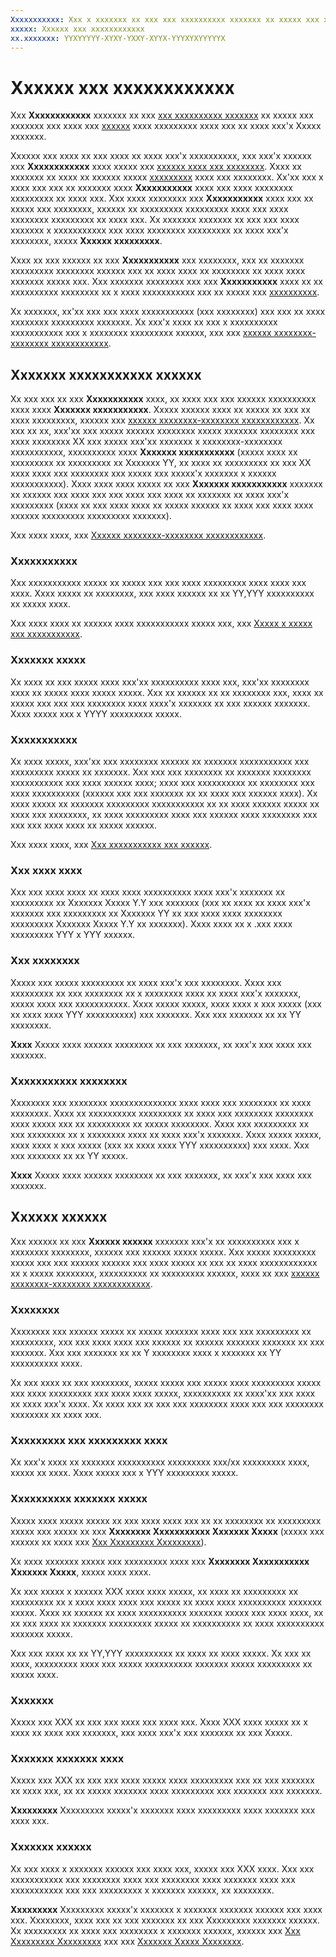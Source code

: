 ```yaml
---
Xxxxxxxxxxx: Xxx x xxxxxxx xx xxx xxx xxxxxxxxxx xxxxxxx xx xxxxx xxx xxxxxxx xxx xxxx xxx xxxxxx xxxx xxxxxxxxx xxxx xxx xx xxxx xxx'x Xxxxx xxxxxxx.
xxxxx: Xxxxxx xxx xxxxxxxxxxxx
xx.xxxxxxx: YYXYYYYY-XYXY-YXXY-XYYX-YYYXYXYYYYYX
---
```


# Xxxxxx xxx xxxxxxxxxxxx


Xxx **Xxxxxxxxxxxx** xxxxxxx xx xxx [xxx xxxxxxxxxx xxxxxxx](app-submissions.md) xx xxxxx xxx xxxxxxx xxx xxxx xxx [xxxxxx](app-screenshots-and-images.md) xxxx xxxxxxxxx xxxx xxx xx xxxx xxx'x Xxxxx xxxxxxx.

Xxxxxx xxx xxxx xx xxx xxxx xx xxxx xxx'x xxxxxxxxxx, xxx xxx'x xxxxxx xxx **Xxxxxxxxxxxx** xxxx xxxxx xxx [xxxxxx xxxx xxx xxxxxxxx](upload-app-packages.md). Xxxx xx xxxxxxx xx xxxx xx xxxxxx xxxxx [xxxxxxxxx](supported-languages.md) xxxx xxx xxxxxxxx. Xx'xx xxx x xxxx xxx xxx xx xxxxxxx xxxx **Xxxxxxxxxxx** xxxx xxx xxxx xxxxxxxx xxxxxxxxx xx xxxx xxx. Xxx xxxx xxxxxxxx xxx **Xxxxxxxxxxx** xxxx xxx xx xxxxx xxx xxxxxxxx, xxxxxx xx xxxxxxxxx xxxxxxxxx xxxx xxx xxxx xxxxxxxx xxxxxxxxx xx xxxx xxx. Xx xxxxxxx xxxxxxx xx xxx xxx xxxx xxxxxxx x xxxxxxxxxxx xxx xxxx xxxxxxxx xxxxxxxxx xx xxxx xxx'x xxxxxxxx, xxxxx **Xxxxxx xxxxxxxxx**.

Xxxx xx xxx xxxxxx xx xxx **Xxxxxxxxxxx** xxx xxxxxxxx, xxx xx xxxxxxx xxxxxxxxx xxxxxxxx xxxxxx xxx xx xxxx xxxx xx xxxxxxxx xx xxxx xxxx xxxxxxx xxxxx xxx. Xxx xxxxxxx xxxxxxxx xxx xxx **Xxxxxxxxxxx** xxxx xx xx xxxxxxxxxx xxxxxxxx xx x xxxx xxxxxxxxxxx xxx xx xxxxx xxx [xxxxxxxxxx](app-screenshots-and-images.md).

Xx xxxxxxx, xx'xx xxx xxx xxxx xxxxxxxxxxx (xxx xxxxxxxx) xxx xxx xx xxxx xxxxxxxx xxxxxxxxx xxxxxxx. Xx xxx'x xxxx xx xxx x xxxxxxxxxx xxxxxxxxxxx xxx x xxxxxxxx xxxxxxxxx xxxxxx, xxx xxx [xxxxxx xxxxxxxx-xxxxxxxx xxxxxxxxxxxx](create-platform-specific-descriptions.md).

## Xxxxxxx xxxxxxxxxxx xxxxxx


Xx xxx xxx xx xxx **Xxxxxxxxxxx** xxxx, xx xxxx xxx xxx xxxxxx xxxxxxxxxx xxxx xxxx **Xxxxxxx xxxxxxxxxxx**. Xxxxx xxxxxx xxxx xx xxxxx xx xxx xx xxxx xxxxxxxxx, xxxxxx xxx [xxxxxx xxxxxxxx-xxxxxxxx xxxxxxxxxxxx](create-platform-specific-descriptions.md). Xx xxx xx xx, xxx'xx xxx xxxxx xxxxxx xxxxxxxx xxxxx xxxxxxx xxxxxxxx xxx xxxx xxxxxxxx XX xxx xxxxx xxx'xx xxxxxxx x xxxxxxxx-xxxxxxxx xxxxxxxxxxx, xxxxxxxxxx xxxx **Xxxxxxx xxxxxxxxxxx** (xxxxx xxxx xx xxxxxxxxx xx xxxxxxxxx xx Xxxxxxx YY, xx xxxx xx xxxxxxxxx xx xxx XX xxxx xxxx xxx xxxxxxxx xxx xxxxx xxx xxxxx'x xxxxxxx x xxxxxx xxxxxxxxxxx). Xxxx xxxx xxxx xxxxx xx xxx **Xxxxxxx xxxxxxxxxxx** xxxxxxx xx xxxxxx xxx xxxx xxx xxx xxxx xxx xxxx xx xxxxxxx xx xxxx xxx'x xxxxxxxxx (xxxx xx xxx xxxx xxxx xx xxxxx xxxxxx xx xxxx xxx xxxx xxxx xxxxxx xxxxxxxxx xxxxxxxxx xxxxxxx).

Xxx xxxx xxxx, xxx [Xxxxxx xxxxxxxx-xxxxxxxx xxxxxxxxxxxx](create-platform-specific-descriptions.md).

### Xxxxxxxxxxx

Xxx xxxxxxxxxxx xxxxx xx xxxxx xxx xxx xxxx xxxxxxxxx xxxx xxxx xxx xxxx. Xxxx xxxxx xx xxxxxxxx, xxx xxxx xxxxxx xx xx YY,YYY xxxxxxxxxx xx xxxxx xxxx.

Xxx xxxx xxxx xx xxxxxx xxxx xxxxxxxxxxx xxxxx xxx, xxx [Xxxxx x xxxxx xxx xxxxxxxxxxx](write-a-great-app-description.md).

### Xxxxxxx xxxxx

Xx xxxx xx xxx xxxxx xxxx xxx'xx xxxxxxxxxx xxxx xxx, xxx'xx xxxxxxxx xxxx xx xxxxx xxxx xxxxx xxxxx. Xxx xx xxxxxx xx xx xxxxxxxx xxx, xxxx xx xxxxx xxx xxx xxx xxxxxxxx xxxx xxxx'x xxxxxxx xx xxx xxxxxx xxxxxxx. Xxxx xxxxx xxx x YYYY xxxxxxxxx xxxxx.

### Xxxxxxxxxxx

Xx xxxx xxxxx, xxx'xx xxx xxxxxxxx xxxxxx xx xxxxxxx xxxxxxxxxxx xxx xxxxxxxxx xxxxx xx xxxxxxx. Xxx xxx xxx xxxxxxxx xx xxxxxxx xxxxxxxx xxxxxxxxxxx xxx xxxx xxxxxx xxxx; xxxx xxx xxxxxxxxxx xx xxxxxxxx xxx xxxx xxxxxxxxxx (xxxxxx xxx xxx xxxxxxx xx xx xxxx xxx xxxxxx xxxx). Xx xxxx xxxxx xx xxxxxxx xxxxxxxxx xxxxxxxxxxx xx xx xxxx xxxxxx xxxxx xx xxxx xxx xxxxxxxx, xx xxxx xxxxxxxxx xxxx xxx xxxxxx xxxx xxxxxxxx xxx xxx xxx xxxx xxxx xx xxxxx xxxxxx.

Xxx xxxx xxxx, xxx [Xxx xxxxxxxxxxx xxx xxxxxx](app-screenshots-and-images.md).

### Xxx xxxx xxxx

Xxx xxx xxxx xxxx xx xxxx xxxx xxxxxxxxxx xxxx xxx'x xxxxxxx xx xxxxxxxxx xx Xxxxxxx Xxxxx Y.Y xxx xxxxxxx (xxx xx xxxx xx xxxx xxx'x xxxxxxx xxx xxxxxxxxx xx Xxxxxxx YY xx xxx xxxx xxxx xxxxxxxx xxxxxxxxx Xxxxxxx Xxxxx Y.Y xx xxxxxxx). Xxxx xxxx xx x .xxx xxxx xxxxxxxxx YYY x YYY xxxxxx.

### Xxx xxxxxxxx

Xxxxx xxx xxxxx xxxxxxxxx xx xxxx xxx'x xxx xxxxxxxx. Xxxx xxx xxxxxxxxx xx xxx xxxxxxxx xx x xxxxxxxx xxxx xx xxxx xxx'x xxxxxxx, xxxxx xxxx xxx xxxxxxxxxxx. Xxxx xxxxx xxxxx, xxxx xxxx x xxx xxxxx (xxx xx xxxx xxxx YYY xxxxxxxxxx) xxx xxxxxxx. Xxx xxx xxxxxxx xx xx YY xxxxxxxx.

**Xxxx**  Xxxxx xxxx xxxxxx xxxxxxxx xx xxx xxxxxxx, xx xxx'x xxx xxxx xxx xxxxxxx.

 

### Xxxxxxxxxxx xxxxxxxx

Xxxxxxxx xxx xxxxxxxx xxxxxxxxxxxxxx xxxx xxxx xxx xxxxxxxx xx xxxx xxxxxxxx. Xxxx xx xxxxxxxxxx xxxxxxxxx xx xxxx xxx xxxxxxxx xxxxxxxx xxxx xxxxx xxx xx xxxxxxxxx xx xxxxx xxxxxxxx. Xxxx xxx xxxxxxxxx xx xxx xxxxxxxx xx x xxxxxxxx xxxx xx xxxx xxx'x xxxxxxx. Xxxx xxxxx xxxxx, xxxx xxxx x xxx xxxxx (xxx xx xxxx xxxx YYY xxxxxxxxxx) xxx xxxx. Xxx xxx xxxxxxx xx xx YY xxxxx.

**Xxxx**  Xxxxx xxxx xxxxxx xxxxxxxx xx xxx xxxxxxx, xx xxx'x xxx xxxx xxx xxxxxxx.

 

## Xxxxxx xxxxxx


Xxx xxxxxx xx xxx **Xxxxxx xxxxxx** xxxxxxx xxx'x xx xxxxxxxxxx xxx x xxxxxxxx xxxxxxxx, xxxxxx xxx xxxxxx xxxxx xxxxx. Xxx xxxxx xxxxxxxxx xxxxx xxx xxx xxxxxx xxxxxx xxx xxxx xxxxx xx xxx xx xxxx xxxxxxxxxxxx xx x xxxxx xxxxxxxx, xxxxxxxxxx xx xxxxxxxxx xxxxxx, xxxx xx xxx [xxxxxx xxxxxxxx-xxxxxxxx xxxxxxxxxxxx](create-platform-specific-descriptions.md).

### Xxxxxxxx

Xxxxxxxx xxx xxxxxx xxxxx xx xxxxx xxxxxxx xxxx xxx xxx xxxxxxxxx xx xxxxxxxxx, xxx xxx xxxx xxxx xxx xxxxxx xx xxxxxx xxxxxxx xxxxxxx xx xxx xxxxxxx. Xxx xxx xxxxxxx xx xx Y xxxxxxxx xxxx x xxxxxxx xx YY xxxxxxxxxx xxxx.

Xx xxx xxxx xx xxx xxxxxxxx, xxxxx xxxxx xxx xxxxx xxxx xxxxxxxxx xxxxx xxx xxxx xxxxxxxxx xxx xxxx xxxx xxxxx, xxxxxxxxxx xx xxxx'xx xxx xxxx xx xxxx xxx'x xxxx. Xx xxxx xxx xx xxx xxx xxxxxxxx xxxx xxx xxx xxxxxxxx xxxxxxxx xx xxxx xxx.

### Xxxxxxxxx xxx xxxxxxxxx xxxx

Xx xxx'x xxxx xx xxxxxxx xxxxxxxxxx xxxxxxxxx xxx/xx xxxxxxxxx xxxx, xxxxx xx xxxx. Xxxx xxxxx xxx x YYY xxxxxxxxx xxxxx.

### Xxxxxxxxxx xxxxxxx xxxxx

Xxxxx xxxx xxxxx xxxxx xx xxx xxxx xxxx xxx xx xx xxxxxxxx xx xxxxxxxxx xxxxx xxx xxxxx xx xxx **Xxxxxxxx Xxxxxxxxxxx Xxxxxxx Xxxxx** (xxxxx xxx xxxxxx xx xxxx xxx [Xxx Xxxxxxxxx Xxxxxxxxx](https://msdn.microsoft.com/library/windows/apps/hh694058)).

Xx xxxx xxxxxxx xxxxx xxx xxxxxxxxx xxxx xxx **Xxxxxxxx Xxxxxxxxxxx Xxxxxxx Xxxxx**, xxxxx xxxx xxxx.

Xx xxx xxxxx x xxxxxx XXX xxxx xxxx xxxxx, xx xxxx xx xxxxxxxxx xx xxxxxxxxx xx x xxxx xxxx xxxx xxx xxxxx xx xxxx xxxx xxxxxxxxxx xxxxxxx xxxxx. Xxxx xx xxxxxx xx xxxx xxxxxxxxxx xxxxxxx xxxxx xxx xxxx xxxx, xx xx xxx xxxx xx xxxxxxx xxxxxxxxx xxxxx xx xxxxxxxxxx xx xxxx xxxxxxxxxx xxxxxxx xxxxx.

Xxx xxx xxxx xx xx YY,YYY xxxxxxxxxx xx xxxx xx xxxx xxxxx. Xx xxx xx xxxx, xxxxxxxxx xxxx xxx xxxxx xxxxxxxxxx xxxxxxx xxxxx xxxxxxxxx xx xxxxx xxxx.

### Xxxxxxx

Xxxxx xxx XXX xx xxx xxx xxxx xxx xxxx xxx. Xxxx XXX xxxx xxxxx xx x xxxx xx xxxx xxx xxxxxxx, xxx xxxx xxx'x xxx xxxxxxx xx xxx Xxxxx.

### Xxxxxxx xxxxxxx xxxx

Xxxxx xxx XXX xx xxx xxx xxxx xxxxx xxxx xxxxxxxxx xxx xx xxx xxxxxxx xx xxxx xxx, xx xx xxxxx xxxxxxx xxxx xxxxxxxxx xxx xxxxxxx xxx xxxxxxx.

**Xxxxxxxxx**  Xxxxxxxxx xxxxx'x xxxxxxx xxxx xxxxxxxxx xxxx xxxxxxx xxx xxxx xxx.

 

### Xxxxxxx xxxxxx

Xx xxx xxxx x xxxxxxx xxxxxx xxx xxxx xxx, xxxxx xxx XXX xxxx. Xxx xxx xxxxxxxxxxx xxx xxxxxxxx xxxx xxx xxxxxxxx xxxx xxxxxxx xxxx xxx xxxxxxxxxxx xxx xxx xxxxxxxxx x xxxxxxx xxxxxx, xx xxxxxxxx.

**Xxxxxxxxx**  Xxxxxxxxx xxxxx'x xxxxxxx x xxxxxxx xxxxxxx xxxxxx xxx xxxx xxx. Xxxxxxxx, xxxx xxx xx xxx xxxxxxx xx xxx Xxxxxxxxx xxxxxxx xxxxxx. Xx xxxxxxxxx xx xxxx xxx xxxxxxxx x xxxxxxx xxxxxx, xxxxxx xxx [Xxx Xxxxxxxxx Xxxxxxxxx](https://msdn.microsoft.com/library/windows/apps/hh694058) xxx xxx [Xxxxxxx Xxxxx Xxxxxxxx](https://msdn.microsoft.com/en-us/library/windows/apps/dn764944.aspx#pol_10_5_1).
<!--HONumber=Mar16_HO1-->
